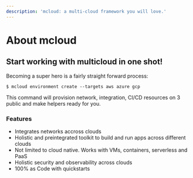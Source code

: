 ```yaml
---
description: 'mcloud: a multi-cloud framework you will love.'
---
```


# About mcloud

## Start working with multicloud in one shot!

Becoming a super hero is a fairly straight forward process:

```text
$ mcloud environment create --targets aws azure gcp
```

This command will provision network, integration, CI/CD resources on 3 public and make helpers ready for you.

### Features

* Integrates networks accross clouds
* Holistic and preintegrated toolkit to build and run apps across different clouds
* Not limited to cloud native. Works with VMs, containers, serverless and PaaS
* Holistic security and observability across clouds
* 100% as Code with quickstarts

